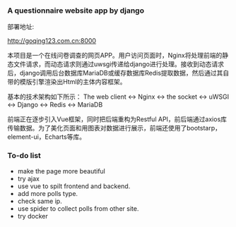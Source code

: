 ### A questionnaire website app by django

部署地址:

http://goqing123.com.cn:8000

本项目是一个在线问卷调查的网页APP。用户访问页面时，Nginx将处理前端的静态文件请求，而动态请求则通过uwsgi传递给django进行处理。接收到动态请求后，django调用后台数据库MariaDB或缓存数据库Redis提取数据，然后通过其自带的模版引擎渲染出Html的主体内容框架。

基本的技术架构如下所示：
The web client <-> Nginx <-> the socket <-> uWSGI <-> Django <-> Redis <-> MariaDB

前端正在逐步引入Vue框架，同时把后端重构为Restful API，前后端通过axios库传输数据。为了美化页面和用图表对数据进行展示，前端还使用了bootstarp，element-ui，Echarts等库。


### To-do list
* make the page more beautiful
* try ajax
* use vue to spilt frontend and backend.
* add more polls type.
* check same ip.
* use spider to collect polls from other site.
* try docker

